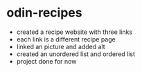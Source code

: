 # odin-recipes
- created a recipe website with three links
- each link is a different recipe page
- linked an picture and added alt 
- created an unordered list and ordered list 
- project done for now

